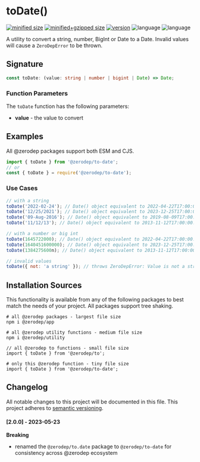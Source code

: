 # toDate()

[![minified size](https://img.shields.io/bundlephobia/min/@zerodep/to-integer?style=flat-square&color=blue)](https://bundlephobia.com/package/@zerodep/to-integer)
[![minified+gzipped size](https://img.shields.io/bundlephobia/minzip/@zerodep/to-integer?style=flat-square&color=blue)](https://bundlephobia.com/package/@zerodep/to-integer)
[![version](https://img.shields.io/npm/v/@zerodep/to-integer?style=flat-square&color=blue)](https://www.npmjs.com/package/@zerodep/to-integer)
![language](https://img.shields.io/github/languages/top/cdepage/zerodep?style=flat-square)
![language](https://img.shields.io/badge/types-included-blue?style=flat-square)

A utility to convert a string, number, BigInt or Date to a Date. Invalid values will cause a `ZeroDepError` to be thrown.

## Signature

```typescript
const toDate: (value: string | number | bigint | Date) => Date;
```

### Function Parameters

The `toDate` function has the following parameters:

- **value** - the value to convert

## Examples

All @zerodep packages support both ESM and CJS.

```javascript
import { toDate } from '@zerodep/to-date';
// or
const { toDate } = require('@zerodep/to-date');
```

### Use Cases

```javascript
// with a string
toDate('2022-02-24'); // Date() object equivalent to 2022-04-22T17:00:00.000Z
toDate('12/25/2021'); // Date() object equivalent to 2023-12-25T17:00:00.000Z
toDate('09-Aug-2016'); // Date() object equivalent to 2019-08-09T17:00:00.000Z
toDate('11/12/13'); // Date() object equivalent to 2013-11-12T17:00:00.000Z

// with a number or big int
toDate(1645722000); // Date() object equivalent to 2022-04-22T17:00:00.000Z
toDate(1640451600000); // Date() object equivalent to 2023-12-25T17:00:00.000Z
toDate(1384275600n); // Date() object equivalent to 2013-11-12T17:00:00.000Z

// invalid values
toDate({ not: 'a string' }); // throws ZeroDepError: Value is not a string
```

## Installation Sources

This functionality is available from any of the following packages to best match the needs of your project. All packages support tree shaking.

```shell
# all @zerodep packages - largest file size
npm i @zerodep/app

# all @zerodep utility functions - medium file size
npm i @zerodep/utility

// all @zerodep to functions - small file size
import { toDate } from '@zerodep/to';

# only this @zerodep function - tiny file size
import { toDate } from '@zerodep/to-date';
```

## Changelog

All notable changes to this project will be documented in this file. This project adheres to [semantic versioning](https://semver.org/spec/v2.0.0.html).

#### [2.0.0] - 2023-05-23

**Breaking**

- renamed the `@zerodep/to.date` package to `@zerodep/to-date` for consistency across @zerodep ecosystem
